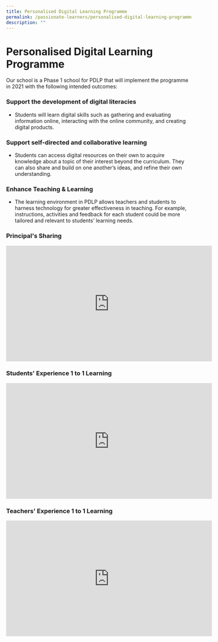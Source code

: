 ```yaml
---
title: Personalised Digital Learning Programme
permalink: /passionate-learners/personalised-digital-learning-programme/personalised-digital-learning-programme/
description: ""
---
```

# **Personalised Digital Learning Programme**

Our school is a Phase 1 school for PDLP that will implement the programme in 2021 with the following intended outcomes:

### Support the development of digital literacies 

*   Students will learn digital skills such as gathering and evaluating information online, interacting with the online community, and creating digital products.

### Support self-directed and collaborative learning 

*   Students can access digital resources on their own to acquire knowledge about a topic of their interest beyond the curriculum. They can also share and build on one another’s ideas, and refine their own understanding.

### Enhance Teaching & Learning 

*   The learning environment in PDLP allows teachers and students to harness technology for greater effectiveness in teaching. For example, instructions, activities and feedback for each student could be more tailored and relevant to students’ learning needs.

### Principal's Sharing

<iframe width="560" height="315" src="https://www.youtube.com/embed/SNanPIwXIbU" title="YouTube video player" frameborder="0" allow="accelerometer; autoplay; clipboard-write; encrypted-media; gyroscope; picture-in-picture" allowfullscreen></iframe>




### Students' Experience 1 to 1 Learning

<iframe width="560" height="315" src="https://www.youtube.com/embed/MtPL-laGt8s" title="YouTube video player" frameborder="0" allow="accelerometer; autoplay; clipboard-write; encrypted-media; gyroscope; picture-in-picture" allowfullscreen></iframe>



### Teachers' Experience 1 to 1 Learning

<iframe width="560" height="315" src="https://www.youtube.com/embed/-LDvAsVkJEc" title="YouTube video player" frameborder="0" allow="accelerometer; autoplay; clipboard-write; encrypted-media; gyroscope; picture-in-picture" allowfullscreen></iframe>